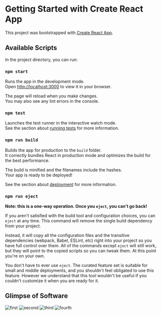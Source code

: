 # Getting Started with Create React App

This project was bootstrapped with [Create React App](https://github.com/facebook/create-react-app).

## Available Scripts

In the project directory, you can run:

### `npm start`

Runs the app in the development mode.\
Open [http://localhost:3000](http://localhost:3000) to view it in your browser.

The page will reload when you make changes.\
You may also see any lint errors in the console.

### `npm test`

Launches the test runner in the interactive watch mode.\
See the section about [running tests](https://facebook.github.io/create-react-app/docs/running-tests) for more information.

### `npm run build`

Builds the app for production to the `build` folder.\
It correctly bundles React in production mode and optimizes the build for the best performance.

The build is minified and the filenames include the hashes.\
Your app is ready to be deployed!

See the section about [deployment](https://facebook.github.io/create-react-app/docs/deployment) for more information.

### `npm run eject`

**Note: this is a one-way operation. Once you `eject`, you can't go back!**

If you aren't satisfied with the build tool and configuration choices, you can `eject` at any time. This command will remove the single build dependency from your project.

Instead, it will copy all the configuration files and the transitive dependencies (webpack, Babel, ESLint, etc) right into your project so you have full control over them. All of the commands except `eject` will still work, but they will point to the copied scripts so you can tweak them. At this point you're on your own.

You don't have to ever use `eject`. The curated feature set is suitable for small and middle deployments, and you shouldn't feel obligated to use this feature. However we understand that this tool wouldn't be useful if you couldn't customize it when you are ready for it.

## Glimpse of Software

![first](https://github.com/Vivek16-ops/React_ViNotebook/assets/78420856/896e9fdb-54c6-431a-bc4c-607bbea3d862)
![second](https://github.com/Vivek16-ops/React_ViNotebook/assets/78420856/c8ad1b33-d8cb-4d4a-bac0-96f3efddfd5b)
![third](https://github.com/Vivek16-ops/React_ViNotebook/assets/78420856/92ea49a3-ea3c-4ca7-abbe-8cf2fa34e7cf)
![fourth](https://github.com/Vivek16-ops/React_ViNotebook/assets/78420856/1ae0ed4e-b654-42b4-98cc-0abdf4908e01)



